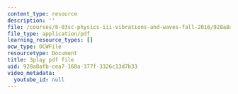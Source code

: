 ```yaml
---
content_type: resource
description: ''
file: /courses/8-03sc-physics-iii-vibrations-and-waves-fall-2016/928a8afbcea7168a377f3326c13d7b33_QxemLb8-5AA.pdf
file_type: application/pdf
learning_resource_types: []
ocw_type: OCWFile
resourcetype: Document
title: 3play pdf file
uid: 928a8afb-cea7-168a-377f-3326c13d7b33
video_metadata:
  youtube_id: null
---
```


